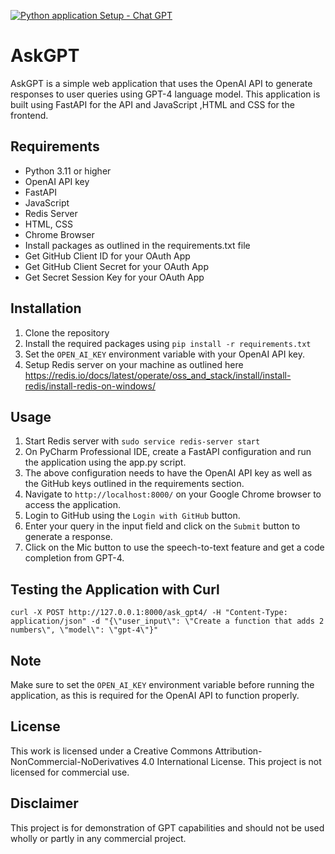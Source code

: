 [![Python application Setup - Chat GPT](https://github.com/paraskuk/chatgptui/actions/workflows/python-app.yml/badge.svg)](https://github.com/paraskuk/chatgptui/actions/workflows/python-app.yml)
# AskGPT

AskGPT is a simple web application that uses the OpenAI API to generate responses to user queries using GPT-4 language model. 
This application is built using FastAPI for the API and JavaScript ,HTML and CSS for the frontend.

## Requirements

- Python 3.11 or higher
- OpenAI API key
- FastAPI
- JavaScript
- Redis Server
- HTML, CSS
- Chrome Browser
- Install packages as outlined in the requirements.txt file
- Get GitHub Client ID for your OAuth App
- Get GitHub Client Secret for your OAuth App
- Get Secret Session Key for your OAuth App

## Installation

1. Clone the repository
2. Install the required packages using `pip install -r requirements.txt`
3. Set the `OPEN_AI_KEY` environment variable with your OpenAI API key.
4. Setup Redis server on your machine as outlined here https://redis.io/docs/latest/operate/oss_and_stack/install/install-redis/install-redis-on-windows/


## Usage
1. Start Redis server with `sudo service redis-server start`
2. On PyCharm Professional IDE, create a FastAPI configuration and run the application using the app.py script.
3. The above configuration needs to have the OpenAI API key as well as the GitHub keys outlined in the requirements section.
2. Navigate to `http://localhost:8000/` on your Google Chrome browser to access the application.
3. Login to GitHub using the `Login with GitHub` button.
4. Enter your query in the input field and click on the `Submit` button to generate a response.
5. Click on the Mic button to use the speech-to-text feature and get a code completion from GPT-4.

## Testing the Application with Curl
`curl -X POST http://127.0.0.1:8000/ask_gpt4/ -H "Content-Type: application/json" -d "{\"user_input\": \"Create a function that adds 2 numbers\", \"model\": \"gpt-4\"}"`

## Note

Make sure to set the `OPEN_AI_KEY` environment variable before running the application, as this is required for the OpenAI API to function properly.

## License

This work is licensed under a Creative Commons Attribution-NonCommercial-NoDerivatives 4.0 International License.
This project is not licensed for commercial use.

## Disclaimer

This project is for demonstration of GPT capabilities and should not be used wholly or partly in 
any commercial project. 
